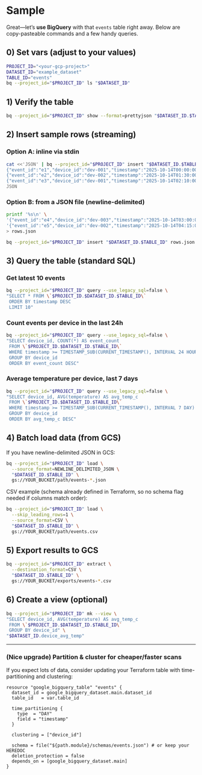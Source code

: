 # Sample

Great—let’s **use BigQuery** with that `events` table right away. Below are copy-pasteable commands and a few handy queries.

## 0) Set vars (adjust to your values)

```bash
PROJECT_ID="<your-gcp-project>"
DATASET_ID="example_dataset"
TABLE_ID="events"
bq --project_id="$PROJECT_ID" ls "$DATASET_ID"
```

## 1) Verify the table

```bash
bq --project_id="$PROJECT_ID" show --format=prettyjson "$DATASET_ID.$TABLE_ID"
```

## 2) Insert sample rows (streaming)

### Option A: inline via stdin

```bash
cat <<'JSON' | bq --project_id="$PROJECT_ID" insert "$DATASET_ID.$TABLE_ID"
{"event_id":"e1","device_id":"dev-001","timestamp":"2025-10-14T00:00:00Z","temperature":26.4}
{"event_id":"e2","device_id":"dev-002","timestamp":"2025-10-14T01:30:00Z","temperature":27.1}
{"event_id":"e3","device_id":"dev-001","timestamp":"2025-10-14T02:10:00Z","temperature":25.8}
JSON
```

### Option B: from a JSON file (newline-delimited)

```bash
printf '%s\n' \
'{"event_id":"e4","device_id":"dev-003","timestamp":"2025-10-14T03:00:00Z","temperature":28.0}' \
'{"event_id":"e5","device_id":"dev-002","timestamp":"2025-10-14T04:15:00Z","temperature":26.9}' \
> rows.json

bq --project_id="$PROJECT_ID" insert "$DATASET_ID.$TABLE_ID" rows.json
```

## 3) Query the table (standard SQL)

### Get latest 10 events

```bash
bq --project_id="$PROJECT_ID" query --use_legacy_sql=false \
"SELECT * FROM \`$PROJECT_ID.$DATASET_ID.$TABLE_ID\`
 ORDER BY timestamp DESC
 LIMIT 10"
```

### Count events per device in the last 24h

```bash
bq --project_id="$PROJECT_ID" query --use_legacy_sql=false \
"SELECT device_id, COUNT(*) AS event_count
 FROM \`$PROJECT_ID.$DATASET_ID.$TABLE_ID\`
 WHERE timestamp >= TIMESTAMP_SUB(CURRENT_TIMESTAMP(), INTERVAL 24 HOUR)
 GROUP BY device_id
 ORDER BY event_count DESC"
```

### Average temperature per device, last 7 days

```bash
bq --project_id="$PROJECT_ID" query --use_legacy_sql=false \
"SELECT device_id, AVG(temperature) AS avg_temp_c
 FROM \`$PROJECT_ID.$DATASET_ID.$TABLE_ID\`
 WHERE timestamp >= TIMESTAMP_SUB(CURRENT_TIMESTAMP(), INTERVAL 7 DAY)
 GROUP BY device_id
 ORDER BY avg_temp_c DESC"
```

## 4) Batch load data (from GCS)

If you have newline-delimited JSON in GCS:

```bash
bq --project_id="$PROJECT_ID" load \
  --source_format=NEWLINE_DELIMITED_JSON \
  "$DATASET_ID.$TABLE_ID" \
  gs://YOUR_BUCKET/path/events-*.json
```

CSV example (schema already defined in Terraform, so no schema flag needed if columns match order):

```bash
bq --project_id="$PROJECT_ID" load \
  --skip_leading_rows=1 \
  --source_format=CSV \
  "$DATASET_ID.$TABLE_ID" \
  gs://YOUR_BUCKET/path/events.csv
```

## 5) Export results to GCS

```bash
bq --project_id="$PROJECT_ID" extract \
  --destination_format=CSV \
  "$DATASET_ID.$TABLE_ID" \
  gs://YOUR_BUCKET/exports/events-*.csv
```

## 6) Create a view (optional)

```bash
bq --project_id="$PROJECT_ID" mk --view \
"SELECT device_id, AVG(temperature) AS avg_temp_c
 FROM \`$PROJECT_ID.$DATASET_ID.$TABLE_ID\`
 GROUP BY device_id" \
"$DATASET_ID.device_avg_temp"
```

---

### (Nice upgrade) Partition & cluster for cheaper/faster scans

If you expect lots of data, consider updating your Terraform table with time-partitioning and clustering:

```hcl
resource "google_bigquery_table" "events" {
  dataset_id = google_bigquery_dataset.main.dataset_id
  table_id   = var.table_id

  time_partitioning {
    type  = "DAY"
    field = "timestamp"
  }

  clustering = ["device_id"]

  schema = file("${path.module}/schemas/events.json") # or keep your HEREDOC
  deletion_protection = false
  depends_on = [google_bigquery_dataset.main]
}
```
